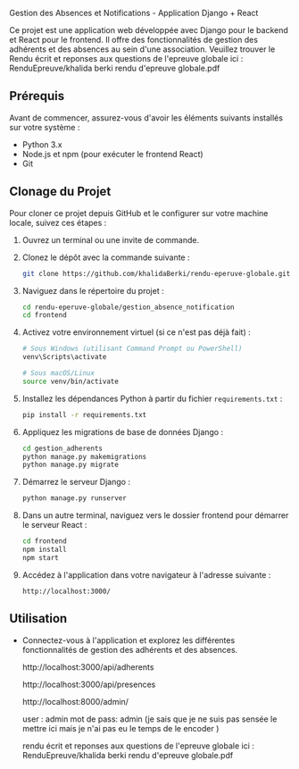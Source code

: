  Gestion des Absences et Notifications - Application Django + React

Ce projet est une application web développée avec Django pour le backend et React pour le frontend. Il offre des fonctionnalités de gestion des adhérents et des absences au sein d'une association.
Veuillez trouver le Rendu écrit et reponses aux questions de l'epreuve globale ici : RenduEpreuve/khalida berki rendu d'epreuve globale.pdf
## Prérequis

Avant de commencer, assurez-vous d'avoir les éléments suivants installés sur votre système :
- Python 3.x
- Node.js et npm (pour exécuter le frontend React)
- Git

## Clonage du Projet

Pour cloner ce projet depuis GitHub et le configurer sur votre machine locale, suivez ces étapes :

1. Ouvrez un terminal ou une invite de commande.

2. Clonez le dépôt avec la commande suivante :
   ```bash
   git clone https://github.com/khalidaBerki/rendu-eperuve-globale.git
   ```

3. Naviguez dans le répertoire du projet :
   ```bash
   cd rendu-eperuve-globale/gestion_absence_notification
   cd frontend
   ```

4. Activez votre environnement virtuel (si ce n'est pas déjà fait) :
   ```bash
   # Sous Windows (utilisant Command Prompt ou PowerShell)
   venv\Scripts\activate

   # Sous macOS/Linux
   source venv/bin/activate
   ```

5. Installez les dépendances Python à partir du fichier `requirements.txt` :
   ```bash
   pip install -r requirements.txt
   ```

6. Appliquez les migrations de base de données Django :
   ```bash
   cd gestion_adherents
   python manage.py makemigrations
   python manage.py migrate
   ```

7. Démarrez le serveur Django :
   ```bash
   python manage.py runserver
   ```

8. Dans un autre terminal, naviguez vers le dossier frontend pour démarrer le serveur React :
   ```bash
   cd frontend
   npm install
   npm start
   ```

9. Accédez à l'application dans votre navigateur à l'adresse suivante :
   ```plaintext
   http://localhost:3000/
   ```

## Utilisation

- Connectez-vous à l'application et explorez les différentes fonctionnalités de gestion des adhérents et des absences.

  http://localhost:3000/api/adherents

  http://localhost:3000/api/presences

  http://localhost:8000/admin/

   user : admin mot de pass: admin (je sais que je ne suis pas sensée le mettre ici mais je n'ai pas eu le temps de le encoder )

  rendu écrit et reponses aux questions de l'epreuve globale ici : RenduEpreuve/khalida berki rendu d'epreuve globale.pdf


